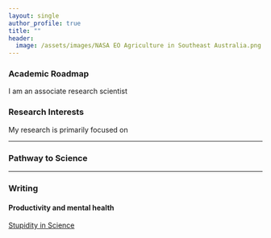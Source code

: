 ```yaml
---
layout: single
author_profile: true
title: ""
header:
  image: /assets/images/NASA EO Agriculture in Southeast Australia.png
---
```


### Academic Roadmap
I am an associate research scientist 

### Research Interests
My research is primarily focused on 

---

### Pathway to Science


[cims]: https://caos.cims.nyu.edu/
[nyu]: https://cims.nyu.edu/
[gfdi]: https://gfdi.fsu.edu/
[bits]: https://www.bits-pilani.ac.in/Goa/

---

### Writing

#### Productivity and mental health
[Stupidity in Science](https://jcs.biologists.org/content/joces/121/11/1771.full.pdf)  

